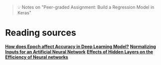 > :bulb: Notes on "Peer-graded Assignment: Build a Regression Model in Keras"

# Reading sources
__[How does Epoch affect Accuracy in Deep Learning Model?](https://www.geeksforgeeks.org/how-does-epoch-affect-accuracy-in-deep-learning-model/)__
__[Normalizing Inputs for an Artificial Neural Network](https://www.baeldung.com/cs/normalizing-inputs-artificial-neural-network)__
__[Effects of Hidden Layers on the Efficiency of Neural networks](https://ieeexplore.ieee.org/document/9318195)__



























